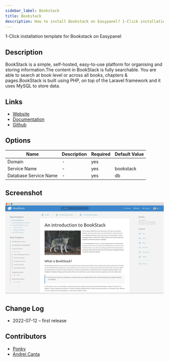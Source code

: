 ```yaml
---
sidebar_label: Bookstack
title: Bookstack
description: How to install Bookstack on Easypanel? 1-Click installation template for Bookstack on Easypanel
---
```


<!-- generated -->

1-Click installation template for Bookstack on Easypanel

## Description

BookStack is a simple, self-hosted, easy-to-use platform for organising and storing information.The content in BookStack is fully searchable. You are able to search at book level or across all books, chapters & pages.BookStack is built using PHP, on top of the Laravel framework and it uses MySQL to store data.

## Links

- [Website](https://www.bookstackapp.com/)
- [Documentation](https://www.bookstackapp.com/docs/)
- [Github](https://github.com/BookStackApp/BookStack)

## Options

Name | Description | Required | Default Value
-|-|-|-
Domain | - | yes | 
Service Name | - | yes | bookstack
Database Service Name | - | yes | db

## Screenshot

![Bookstack Screenshot](./screenshot.png)

## Change Log

- 2022-07-12 – first release

## Contributors

- [Ponky](https://github.com/Ponkhy)
- [Andrei Canta](https://github.com/deiucanta)

